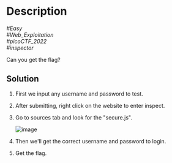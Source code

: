 # Description

_#Easy_<br>
_#Web_Exploitation_<br>
_#picoCTF_2022_<br>
_#inspector_<br>

Can you get the flag?

## Solution

1. First we input any username and password to test.
2. After submitting, right click on the website to enter inspect.
3. Go to sources tab and look for the "secure.js".
   
   ![image](https://github.com/user-attachments/assets/b098a6bf-661a-4cb2-b727-d77405ff1d1b)

4. Then we'll get the correct username and password to login.
5. Get the flag.
